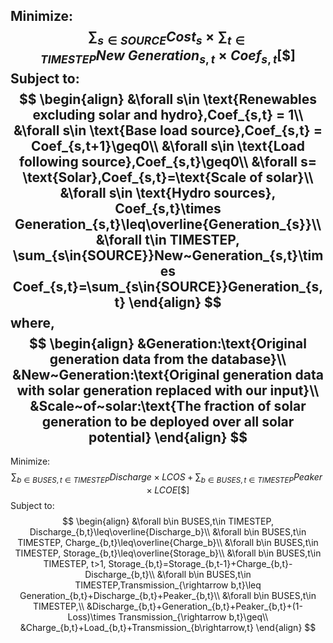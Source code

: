 Minimize:
$$
\sum_{s\in SOURCE}Cost_s\times\sum_{t\in{TIMESTEP}}New~Generation_{s,t}\times Coef_{s,t}[\$]
$$
Subject to:
$$
\begin{align}
&\forall s\in \text{Renewables excluding solar and hydro},Coef_{s,t} = 1\\
&\forall s\in \text{Base load source},Coef_{s,t} = Coef_{s,t+1}\geq0\\
&\forall s\in \text{Load following source},Coef_{s,t}\geq0\\
&\forall s= \text{Solar},Coef_{s,t}=\text{Scale of solar}\\
&\forall s\in \text{Hydro sources}, Coef_{s,t}\times Generation_{s,t}\leq\overline{Generation_{s}}\\
&\forall t\in TIMESTEP, \sum_{s\in{SOURCE}}New~Generation_{s,t}\times Coef_{s,t}=\sum_{s\in{SOURCE}}Generation_{s,t}
\end{align}
$$
where,
$$
\begin{align}
&Generation:\text{Original generation data from the database}\\
&New~Generation:\text{Original generation data with solar generation replaced with our input}\\
&Scale~of~solar:\text{The fraction of solar generation to be deployed over all solar potential}
\end{align}
$$
---

Minimize:
$$
\sum_{b\in{BUSES},t\in TIMESTEP}Discharge\times LCOS+\sum_{b\in{BUSES},t\in TIMESTEP}Peaker\times LCOE[\$]
$$
Subject to:
$$
\begin{align}
&\forall b\in BUSES,t\in TIMESTEP, Discharge_{b,t}\leq\overline{Discharge_b}\\
&\forall b\in BUSES,t\in TIMESTEP, Charge_{b,t}\leq\overline{Charge_b}\\
&\forall b\in BUSES,t\in TIMESTEP, Storage_{b,t}\leq\overline{Storage_b}\\
&\forall b\in BUSES,t\in TIMESTEP, t>1, Storage_{b,t}=Storage_{b,t-1}+Charge_{b,t}-Discharge_{b,t}\\
&\forall b\in BUSES,t\in TIMESTEP,Transmission_{\rightarrow b,t}\leq Generation_{b,t}+Discharge_{b,t}+Peaker_{b,t}\\
&\forall b\in BUSES,t\in TIMESTEP,\\
&Discharge_{b,t}+Generation_{b,t}+Peaker_{b,t}+(1-Loss)\times Transmission_{\rightarrow b,t}\geq\\
&Charge_{b,t}+Load_{b,t}+Transmission_{b\rightarrow,t}
\end{align}
$$

